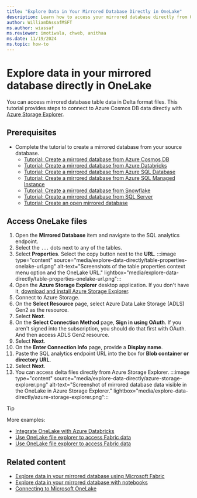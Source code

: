 ```yaml
---
title: "Explore Data in Your Mirrored Database Directly in OneLake"
description: Learn how to access your mirrored database directly from OneLake in Delta format.
author: WilliamDAssafMSFT
ms.author: wiassaf
ms.reviewer: imotiwala, chweb, anithaa
ms.date: 11/19/2024
ms.topic: how-to
---
```

# Explore data in your mirrored database directly in OneLake

You can access mirrored database table data in Delta format files. This tutorial provides steps to connect to Azure Cosmos DB data directly with [Azure Storage Explorer](../onelake/onelake-azure-storage-explorer.md).

## Prerequisites

- Complete the tutorial to create a mirrored database from your source database.
    - [Tutorial: Create a mirrored database from Azure Cosmos DB](../mirroring/azure-cosmos-db-tutorial.md)
    - [Tutorial: Create a mirrored database from Azure Databricks](../mirroring/azure-databricks-tutorial.md)
    - [Tutorial: Create a mirrored database from Azure SQL Database](../mirroring/azure-sql-database-tutorial.md)
    - [Tutorial: Create a mirrored database from Azure SQL Managed Instance](../mirroring/azure-sql-managed-instance-tutorial.md)
    - [Tutorial: Create a mirrored database from Snowflake](../mirroring/snowflake-tutorial.md)
    - [Tutorial: Create a mirrored database from SQL Server](../mirroring/sql-server-tutorial.md)
    - [Tutorial: Create an open mirrored database](../mirroring/open-mirroring-tutorial.md)

## Access OneLake files

1. Open the **Mirrored Database** item and navigate to the SQL analytics endpoint.
1. Select the `...` dots next to any of the tables.
1. Select **Properties**. Select the copy button next to the **URL**.
    :::image type="content" source="media/explore-data-directly/table-properties-onelake-url.png" alt-text="Screenshots of the table properties context menu option and the OneLake URL." lightbox="media/explore-data-directly/table-properties-onelake-url.png":::
1. Open the **Azure Storage Explorer** desktop application. If you don't have it, [download and install Azure Storage Explorer](https://azure.microsoft.com/products/storage/storage-explorer).
1. Connect to Azure Storage.
1. On the **Select Resource** page, select Azure Data Lake Storage (ADLS) Gen2 as the resource.
1. Select **Next**.
1. On the **Select Connection Method** page, **Sign in using OAuth**. If you aren't signed into the subscription, you should do that first with OAuth. And then access ADLS Gen2 resource.
1. Select **Next**.
1. On the **Enter Connection Info** page, provide a **Display name**.
1. Paste the SQL analytics endpoint URL into the box for **Blob container or directory URL**.
1. Select **Next**.
1. You can access delta files directly from Azure Storage Explorer.
    :::image type="content" source="media/explore-data-directly/azure-storage-explorer.png" alt-text="Screenshot of mirrored database data visible in the OneLake in Azure Storage Explorer." lightbox="media/explore-data-directly/azure-storage-explorer.png":::

> [!TIP]
> More examples:
>
> - [Integrate OneLake with Azure Databricks](../onelake/onelake-azure-databricks.md)
> - [Use OneLake file explorer to access Fabric data](../onelake/onelake-file-explorer.md)
> - [Use OneLake file explorer to access Fabric data](../onelake/onelake-file-explorer.md)

## Related content

- [Explore data in your mirrored database using Microsoft Fabric](../mirroring/explore.md)
- [Explore data in your mirrored database with notebooks](../mirroring/explore-onelake-shortcut.md)
- [Connecting to Microsoft OneLake](../onelake/onelake-access-api.md)
